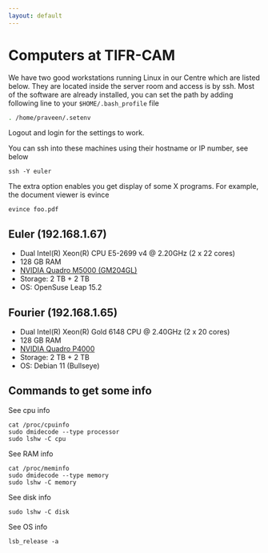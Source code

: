 ```yaml
---
layout: default
---
```


# Computers at TIFR-CAM

We have two good workstations running Linux in our Centre which are listed below. They are located inside the server room and access is by ssh. Most of the software are already installed, you can set the path by adding following line to your `$HOME/.bash_profile` file

```bash
. /home/praveen/.setenv
```

Logout and login for the settings to work.

You can ssh into these machines using their hostname or IP number, see below

```shell
ssh -Y euler
```

The extra option enables you get display of some X programs. For example, the document viewer is evince

```shell
evince foo.pdf
```

## Euler (192.168.1.67)

* Dual Intel(R) Xeon(R) CPU E5-2699 v4 @ 2.20GHz (2 x 22 cores)
* 128 GB RAM
* [NVIDIA Quadro M5000    (GM204GL)](https://videocardz.net/nvidia-quadro-m5000)
* Storage: 2 TB + 2 TB
* OS: OpenSuse Leap 15.2

## Fourier (192.168.1.65)

* Dual Intel(R) Xeon(R) Gold 6148 CPU @ 2.40GHz (2 x 20 cores)
* 128 GB RAM
* [NVIDIA Quadro P4000](https://videocardz.net/nvidia-quadro-p4000)
* Storage: 2 TB + 2 TB
* OS: Debian 11 (Bullseye)

## Commands to get some info

See cpu info

```shell
cat /proc/cpuinfo
sudo dmidecode --type processor
sudo lshw -C cpu
```

See RAM info

```shell
cat /proc/meminfo
sudo dmidecode --type memory
sudo lshw -C memory
```

See disk info

```shell
sudo lshw -C disk
```

See OS info

```shell
lsb_release -a
```
